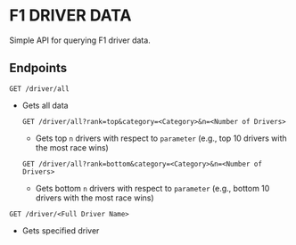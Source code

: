 # F1 DRIVER DATA

Simple API for querying F1 driver data.

## Endpoints

`GET /driver/all`

- Gets all data

    `GET /driver/all?rank=top&category=<Category>&n=<Number of Drivers>`

  - Gets top `n` drivers with respect to `parameter` (e.g., top 10 drivers with the most race wins)

  `GET /driver/all?rank=bottom&category=<Category>&n=<Number of Drivers>`

  - Gets bottom `n` drivers with respect to `parameter` (e.g., bottom 10 drivers with the most race wins)


`GET /driver/<Full Driver Name>`

- Gets specified driver
